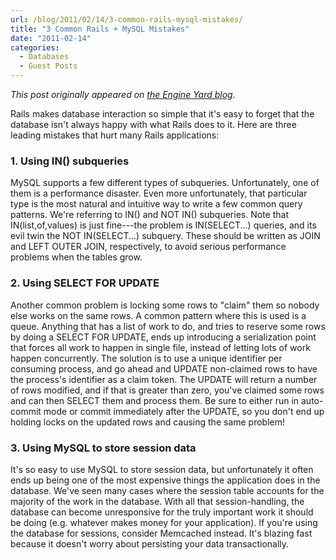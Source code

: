 ```yaml
---
url: /blog/2011/02/14/3-common-rails-mysql-mistakes/
title: "3 Common Rails + MySQL Mistakes"
date: "2011-02-14"
categories:
  - Databases
  - Guest Posts
---
```


*This post originally appeared on [the Engine Yard blog](https://blog.engineyard.com/2011/3-common-rails-mysql-mistakes).*

Rails makes database interaction so simple that it's easy to forget that the database isn't always happy with what Rails does to it. Here are three leading mistakes that hurt many Rails applications:

### 1. Using IN() subqueries

MySQL supports a few different types of subqueries. Unfortunately, one of them is a performance disaster. Even more unfortunately, that particular type is the most natural and intuitive way to write a few common query patterns. We're referring to IN() and NOT IN() subqueries. Note that IN(list,of,values) is just fine---the problem is IN(SELECT...) queries, and its evil twin the NOT IN(SELECT...) subquery. These should be written as JOIN and LEFT OUTER JOIN, respectively, to avoid serious performance problems when the tables grow.

### 2. Using SELECT FOR UPDATE

Another common problem is locking some rows to "claim" them so nobody else works on the same rows. A common pattern where this is used is a queue. Anything that has a list of work to do, and tries to reserve some rows by doing a SELECT FOR UPDATE, ends up introducing a serialization point that forces all work to happen in single file, instead of letting lots of work happen concurrently. The solution is to use a unique identifier per consuming process, and go ahead and UPDATE non-claimed rows to have the process's identifier as a claim token. The UPDATE will return a number of rows modified, and if that is greater than zero, you've claimed some rows and can then SELECT them and process them. Be sure to either run in auto-commit mode or commit immediately after the UPDATE, so you don't end up holding locks on the updated rows and causing the same problem!

### 3. Using MySQL to store session data

It's so easy to use MySQL to store session data, but unfortunately it often ends up being one of the most expensive things the application does in the database. We've seen many cases where the session table accounts for the majority of the work in the database. With all that session-handling, the database can become unresponsive for the truly important work it should be doing (e.g. whatever makes money for your application). If you're using the database for sessions, consider Memcached instead. It's blazing fast because it doesn't worry about persisting your data transactionally.


